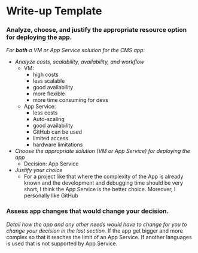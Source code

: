 # Write-up Template

### Analyze, choose, and justify the appropriate resource option for deploying the app.

*For **both** a VM or App Service solution for the CMS app:*
- *Analyze costs, scalability, availability, and workflow*
    - VM:
        - high costs
        - less scalable
        - good availability
        - more flexible
        - more time consuming for devs
    - App Service:
        - less costs
        - Auto-scaling
        - good availability
        - GitHub can be used
        - limited access
        - hardware limitations
- *Choose the appropriate solution (VM or App Service) for deploying the app*
    - Decision: App Service
- *Justify your choice*
    - For a project like that where the complexity of the App is already known and the development and debugging time should be very short, I think the App Service is the better choice. Moreover, I personally like GitHub

### Assess app changes that would change your decision.

*Detail how the app and any other needs would have to change for you to change your decision in the last section.* 
If the app get bigger and more complex so that it reaches the limit of an App Service. If another languages is used that is not supported by App Service.